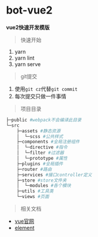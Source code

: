 # bot-vue2
**vue2快速开发模版**
> 快速开始

1. yarn
2. yarn lint
3. yarn serve

> git提交

1. 使用`git cz`代替`git commit`
2. 每次提交只做一件事情

> 项目目录

```bash
├─public #webpack不会编译此目录
└─src
    ├─assets #静态资源
    │  └─scss #公共样式
    ├─components #全局注册组件
    │  └─directive #指令
    │  └─filter #过滤器
    │  └─prototype #属性
    ├─plugins #全局插件
    ├─router #路由
    ├─services #接口controller定义
    ├─store #store文件夹
    │  └─modules #各个模块
    ├─utils #工具类
    └─views #页面
```

> 相关文档
- [vue官网](https://cn.vuejs.org/v2/api/)
- [element](https://element.eleme.io/#/zh-CN)
